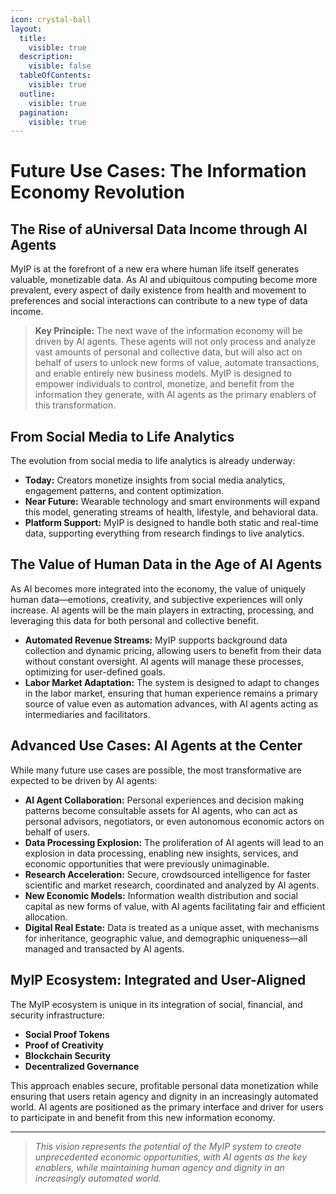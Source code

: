 ```yaml
---
icon: crystal-ball
layout:
  title:
    visible: true
  description:
    visible: false
  tableOfContents:
    visible: true
  outline:
    visible: true
  pagination:
    visible: true
---
```


# Future Use Cases: The Information Economy Revolution

## The Rise of aUniversal Data Income through AI Agents

MyIP is at the forefront of a new era where human life itself generates valuable, monetizable data. As AI and ubiquitous computing become more prevalent, every aspect of daily existence from health and movement to preferences and social interactions can contribute to a new type of data income.

> **Key Principle:** The next wave of the information economy will be driven by AI agents. These agents will not only process and analyze vast amounts of personal and collective data, but will also act on behalf of users to unlock new forms of value, automate transactions, and enable entirely new business models. MyIP is designed to empower individuals to control, monetize, and benefit from the information they generate, with AI agents as the primary enablers of this transformation.

## From Social Media to Life Analytics

The evolution from social media to life analytics is already underway:

- **Today:** Creators monetize insights from social media analytics, engagement patterns, and content optimization.
- **Near Future:** Wearable technology and smart environments will expand this model, generating streams of health, lifestyle, and behavioral data.
- **Platform Support:** MyIP is designed to handle both static and real-time data, supporting everything from research findings to live analytics.

## The Value of Human Data in the Age of AI Agents

As AI becomes more integrated into the economy, the value of uniquely human data—emotions, creativity, and subjective experiences will only increase. AI agents will be the main players in extracting, processing, and leveraging this data for both personal and collective benefit.

- **Automated Revenue Streams:** MyIP supports background data collection and dynamic pricing, allowing users to benefit from their data without constant oversight. AI agents will manage these processes, optimizing for user-defined goals.
- **Labor Market Adaptation:** The system is designed to adapt to changes in the labor market, ensuring that human experience remains a primary source of value even as automation advances, with AI agents acting as intermediaries and facilitators.

## Advanced Use Cases: AI Agents at the Center

While many future use cases are possible, the most transformative are expected to be driven by AI agents:

- **AI Agent Collaboration:** Personal experiences and decision making patterns become consultable assets for AI agents, who can act as personal advisors, negotiators, or even autonomous economic actors on behalf of users.
- **Data Processing Explosion:** The proliferation of AI agents will lead to an explosion in data processing, enabling new insights, services, and economic opportunities that were previously unimaginable.
- **Research Acceleration:** Secure, crowdsourced intelligence for faster scientific and market research, coordinated and analyzed by AI agents.
- **New Economic Models:** Information wealth distribution and social capital as new forms of value, with AI agents facilitating fair and efficient allocation.
- **Digital Real Estate:** Data is treated as a unique asset, with mechanisms for inheritance, geographic value, and demographic uniqueness—all managed and transacted by AI agents.

## MyIP Ecosystem: Integrated and User-Aligned

The MyIP ecosystem is unique in its integration of social, financial, and security infrastructure:

- **Social Proof Tokens**
- **Proof of Creativity**
- **Blockchain Security**
- **Decentralized Governance**

This approach enables secure, profitable personal data monetization while ensuring that users retain agency and dignity in an increasingly automated world. AI agents are positioned as the primary interface and driver for users to participate in and benefit from this new information economy.

---

> *This vision represents the potential of the MyIP system to create unprecedented economic opportunities, with AI agents as the key enablers, while maintaining human agency and dignity in an increasingly automated world.* 